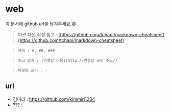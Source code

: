 
# web

이 문서에 github url을 남겨주세요.:smile:

> 마크 다운 작성 참고 : [https://github.com/tchapi/markdown-cheatsheet](https://github.com/tchapi/markdown-cheatsheet)   

> `제목 : #, ##, ###`   

> `링크 걸기 : [연결할 이름](http://연결할 곳의 주소/)`  

> `머릿말 표기 : - `



## url
- 김미리 : https://github.com/kimmiri1234
- ??? :  []()
